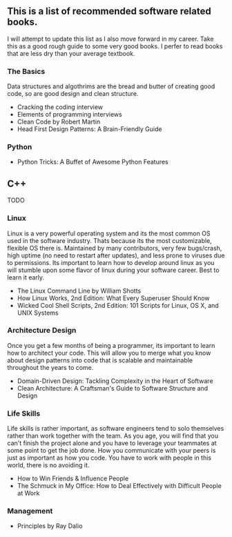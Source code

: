 ## This is a list of recommended software related books. 

I will attempt to update this list as I also move forward in my career. Take this as a good rough guide to some very good books. I perfer to read books that are less dry than your average textbook.

### The Basics
Data structures and algothrims are the bread and butter of creating good code, so are good design and clean structure.
- Cracking the coding interview
- Elements of programming interviews
- Clean Code by Robert Martin
- Head First Design Patterns: A Brain-Friendly Guide

### Python
- Python Tricks: A Buffet of Awesome Python Features

## C++
TODO

### Linux
Linux is a very powerful operating system and its the most common OS used in the software industry. Thats because its the most customizable, flexible OS there is. Maintained by many contributors, very few bugs/crash, high uptime (no need to restart after updates), and less prone to viruses due to permissions. Its important to learn how to develop around linux as you will stumble upon some flavor of linux during your software career. Best to learn it early. 
- The Linux Command Line by William Shotts
- How Linux Works, 2nd Edition: What Every Superuser Should Know
- Wicked Cool Shell Scripts, 2nd Edition: 101 Scripts for Linux, OS X, and UNIX Systems

### Architecture Design
Once you get a few months of being a programmer, its important to learn how to architect your code. This will allow you to merge what you know about design patterns into code that is scalable and maintainable throughout the years to come.
- Domain-Driven Design: Tackling Complexity in the Heart of Software
- Clean Architecture: A Craftsman's Guide to Software Structure and Design

### Life Skills
Life skills is rather important, as software engineers tend to solo themselves rather than work together with the team. As you age, you will find that you can't finish the project alone and you have to leverage your teammates at some point to get the job done. How you communicate with your peers is just as important as how you code. You have to work with people in this world, there is no avoiding it.
- How to Win Friends & Influence People
- The Schmuck in My Office: How to Deal Effectively with Difficult People at Work

### Management
- Principles by Ray Dalio
